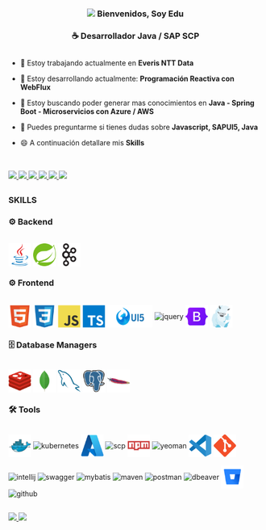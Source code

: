 <h3 align="center"><img src="https://media.giphy.com/media/IblZiTbdRjV6lMEapl/giphy.gif" width="30px"> Bienvenidos, Soy Edu </h3>

<h3 align="center">☕ Desarrollador Java / SAP SCP</h3>

### <h2 align="center"> 

- 🔭 Estoy trabajando actualmente en **Everis NTT Data**

- 🌱 Estoy desarrollando actualmente: **<b> Programación Reactiva con WebFlux </b>**

- 👯 Estoy buscando poder generar mas conocimientos en **<b> Java - Spring Boot - Microservicios con Azure / AWS </b>**

- 💬 Puedes preguntarme si tienes dudas sobre **Javascript, SAPUI5, Java**

- 😄 A continuación detallare mis **Skills**

### <h2 align="center">

<div> <br> 
  <a href="https://www.linkedin.com/in/edwardcca/" target="_blank">
   <img src="https://img.shields.io/badge/Linkedin-FF0000?style=for-the-badge&logo=linkedin&logoColor=white" target="_blank">
  </a>
  <a href="https://www.facebook.com/edwardandres.cordovachavez/" target="_blank">
   <img src="https://img.shields.io/badge/Facebook-%23E4405F?style=for-the-badge&logo=facebook&logoColor=white" target="_blank">
  </a>
 <a href="https://github.com/hiddro" target="_blank">
  <img src="https://img.shields.io/badge/Github-7289DA?style=for-the-badge&logo=github&logoColor=white" target="_blank">
  </a> 
  <a href = "mailto:edd.ckalb@gmail.com">
   <img src="https://img.shields.io/badge/Gmail-%23333?style=for-the-badge&logo=gmail&logoColor=white" target="_blank">
  </a> 
  <a href="https://wa.me/+51983478763" target="_blank">
   <img src="https://img.shields.io/badge/WhatsApp-25D366?style=for-the-badge&logo=whatsapp&logoColor=white" target="_blank">
  </a>
  <a href="mailto:edwardandres.cordovachavez@everis.nttdata.com" target="_blank">
   <img src="https://img.shields.io/badge/Microsoft_Outlook-0078D4?style=for-the-badge&logo=microsoft-outlook&logoColor=white" target="_blank">
  </a>
</div>

### <h2 align="center">
<h3 align="left"> SKILLS </h3>

### ⚙️ Backend
<div style="display: inline_block"><br>
  <img align="center" alt="java" height="45" width="45" src="https://raw.githubusercontent.com/devicons/devicon/master/icons/java/java-original.svg">  
  <img align="center" alt="spring" height="45" width="45" src="https://raw.githubusercontent.com/devicons/devicon/master/icons/spring/spring-original.svg">                           
  <img align="center" alt="kafka" height="45" width="45" src="https://raw.githubusercontent.com/devicons/devicon/master/icons/apachekafka/apachekafka-original.svg">
</div>

### ⚙️ Frontend
<div style="display: inline_block"><br>
  <img align="center" alt="html5" height="45" width="45" src="https://raw.githubusercontent.com/devicons/devicon/master/icons/html5/html5-original.svg">
  <img align="center" alt="css3" height="45" width="45" src="https://raw.githubusercontent.com/devicons/devicon/master/icons/css3/css3-original.svg">
  <img align="center" alt="javascript" height="45" width="45" src="https://raw.githubusercontent.com/devicons/devicon/master/icons/javascript/javascript-original.svg">
  <img align="center" alt="javascript" height="45" width="45" src="https://raw.githubusercontent.com/devicons/devicon/master/icons/typescript/typescript-original.svg">
  <img align="center" alt="ui5" height="45" width="90" src="https://raw.githubusercontent.com/SAP/ui5-tooling/master/docs/images/UI5_logo_wide.png">
  <img align="center" alt="jquery" height="45" width="90" src="https://anthoncode.com/wp-content/uploads/2019/01/jquery-logo-png.png">
  <img align="center" alt="bootstrap" height="45" width="45" src="https://raw.githubusercontent.com/devicons/devicon/master/icons/bootstrap/bootstrap-original.svg">
  <img align="center" alt="foundation" height="45" width="45" src="https://raw.githubusercontent.com/devicons/devicon/master/icons/foundation/foundation-original.svg">
</div>
 
 ### 🗄️ Database Managers
 <div style="display: inline_block"> <br>
  <img align="center" alt="redis" height="45" width="45" src="https://raw.githubusercontent.com/devicons/devicon/master/icons/redis/redis-original.svg">
  <img align="center" alt="mongodb" height="45" width="45" src="https://raw.githubusercontent.com/devicons/devicon/master/icons/mongodb/mongodb-original.svg">
  <img align="center" alt="mysql" height="45" width="45" src="https://raw.githubusercontent.com/devicons/devicon/master/icons/mysql/mysql-original.svg">                             
  <img align="center" alt="pgadmin" height="45" width="45" src="https://raw.githubusercontent.com/devicons/devicon/master/icons/postgresql/postgresql-original.svg">              
  <img align="center" alt="apache" height="45" width="45" src="https://raw.githubusercontent.com/devicons/devicon/master/icons/apache/apache-original.svg"> 
 </div>

 ### 🛠️ Tools
 <div style="display: inline_block"> <br> 
  <img align="center" alt="docker" height="45" width="45" src="https://raw.githubusercontent.com/devicons/devicon/master/icons/docker/docker-original.svg">
  <img align="center" alt="kubernetes" height="45" width="90" src="https://img2.freepng.es/20181120/ks/kisspng-logo-kubernetes-docker-computer-software-transpare-5bf46b1fd40286.0348310715427448638684.jpg">
  <img align="center" alt="azure" height="45" width="45" src="https://raw.githubusercontent.com/devicons/devicon/master/icons/azure/azure-original.svg">
  <img align="center" alt="scp" height="45" width="90" src="https://www.shopolog.ru/s/img/services/7f/7f/800x400_7f7f7755128a77a35c64e37b84887f4d___jpg____4_fb680067.png">
  <img align="center" alt="npm" height="45" width="45" src="https://raw.githubusercontent.com/devicons/devicon/master/icons/npm/npm-original-wordmark.svg">
  <img align="center" alt="yeoman" height="45" width="45" src="https://yeoman.io/static/tool-yo.4ed95cac73.png">
  <img align="center" alt="vscode" height="45" width="45" src="https://raw.githubusercontent.com/devicons/devicon/master/icons/vscode/vscode-original.svg">
  <img align="center" alt="git" height="45" width="45" src="https://raw.githubusercontent.com/devicons/devicon/master/icons/git/git-original.svg">
 </div>
  <div style="display: inline_block"> <br> 
    <img align="center" alt="intellij" width="45" height="45" src="https://resources.jetbrains.com/storage/products/intellij-idea/img/meta/intellij-idea_logo_300x300.png"/>
    <img align="center" alt="swagger" width="45" height="45" src="https://upload.wikimedia.org/wikipedia/commons/a/ab/Swagger-logo.png"/>
    <img align="center" alt="mybatis" width="45" height="45" src="https://img1.daumcdn.net/thumb/R800x0/?scode=mtistory2&fname=https%3A%2F%2Ft1.daumcdn.net%2Fcfile%2Ftistory%2F99D808505BBF3D4417"/>
    <img align="center" alt="maven" width="45" height="45" src="https://i0.wp.com/www.vexevsolutions.com/wp-content/uploads/2018/10/maven-logo-black-on-white.png?ssl=1"/>
    <img align="center" alt="postman" width="45" height="45" src="https://www.vectorlogo.zone/logos/getpostman/getpostman-icon.svg"/>
    <img align="center" alt="dbeaver" height="45" width="45" src="https://upload.wikimedia.org/wikipedia/commons/thumb/b/b5/DBeaver_logo.svg/256px-DBeaver_logo.svg.png">
    <img align="center" alt="bitbucket" height="45" width="45" src="https://raw.githubusercontent.com/devicons/devicon/master/icons/bitbucket/bitbucket-original.svg">
    <img align="center" alt="github" height="45" width="45" src="https://github.githubassets.com/images/modules/logos_page/Octocat.png">
  </div>

### <h2 align="center">

<div>
    <a href="https://github.com/hiddro">
        <img height="180em" src="https://github-readme-stats.vercel.app/api?username=hiddro&show_icons=true&theme=onedark&include_all_commits=true&count_private=true" />
        <img height="180em" src="https://github-readme-stats.vercel.app/api/top-langs/?username=hiddro&layout=compact&langs_count=7&theme=onedark" />
</div>


